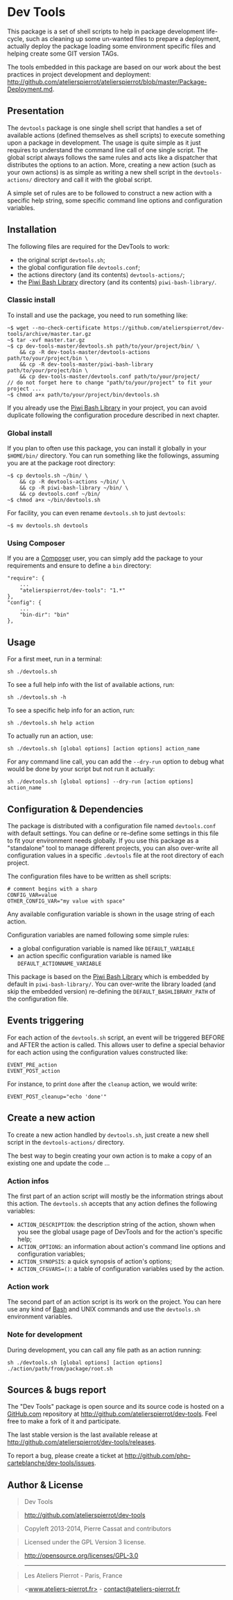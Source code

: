 Dev Tools
=========

This package is a set of shell scripts to help in package development life-cycle, such as cleaning
up some un-wanted files to prepare a deployment, actually deploy the package loading some
environment specific files and helping create some GIT version TAGs.

The tools embedded in this package are based on our work about the best practices in project
development and deployment: <http://github.com/atelierspierrot/atelierspierrot/blob/master/Package-Deployment.md>.


## Presentation

The `devtools` package is one single shell script that handles a set of available actions
(defined themselves as shell scripts) to execute something upon a package in development. The usage is
quite simple as it just requires to understand the command line call of one single script.
The global script always follows the same rules and acts like a dispatcher that distributes the
options to an action. More, creating a new action (such as your own actions) is as simple
as writing a new shell script in the `devtools-actions/` directory and call it with the global
script.

A simple set of rules are to be followed to construct a new action with a specific help string,
some specific command line options and configuration variables.


## Installation

The following files are required for the DevTools to work:

-   the original script `devtools.sh`;
-   the global configuration file `devtools.conf`;
-   the actions directory (and its contents) `devtools-actions/`;
-   the [Piwi Bash Library](https://github.com/atelierspierrot/piwi-bash-library) directory
    (and its contents) `piwi-bash-library/`.

### Classic install

To install and use the package, you need to run something like:

    ~$ wget --no-check-certificate https://github.com/atelierspierrot/dev-tools/archive/master.tar.gz
    ~$ tar -xvf master.tar.gz
    ~$ cp dev-tools-master/devtools.sh path/to/your/project/bin/ \
        && cp -R dev-tools-master/devtools-actions path/to/your/project/bin \
        && cp -R dev-tools-master/piwi-bash-library path/to/your/project/bin \
        && cp dev-tools-master/devtools.conf path/to/your/project/
    // do not forget here to change "path/to/your/project" to fit your project ...
    ~$ chmod a+x path/to/your/project/bin/devtools.sh

If you already use the [Piwi Bash Library](https://github.com/atelierspierrot/piwi-bash-library)
in your project, you can avoid duplicate following the configuration procedure described
in next chapter.

### Global install

If you plan to often use this package, you can install it globally in your `$HOME/bin/` directory.
You can run something like the followings, assuming you are at the package root directory:

    ~$ cp devtools.sh ~/bin/ \
        && cp -R devtools-actions ~/bin/ \
        && cp -R piwi-bash-library ~/bin/ \
        && cp devtools.conf ~/bin/
    ~$ chmod a+x ~/bin/devtools.sh

For facility, you can even rename `devtools.sh` to just `devtools`:

    ~$ mv devtools.sh devtools

### Using Composer

If you are a [Composer](http://getcomposer.org) user, you can simply add the package to your
requirements and ensure to define a `bin` directory:

    "require": {
        ...
        "atelierspierrot/dev-tools": "1.*"
    },
    "config": {
        ...
        "bin-dir": "bin"
    },


## Usage

For a first meet, run in a terminal:

    sh ./devtools.sh

To see a full help info with the list of available actions, run:

    sh ./devtools.sh -h

To see a specific help info for an action, run:

    sh ./devtools.sh help action

To actually run an action, use:

    sh ./devtools.sh [global options] [action options] action_name

For any command line call, you can add the `--dry-run` option to debug what would be done
by your script but not run it actually:

    sh ./devtools.sh [global options] --dry-run [action options] action_name


## Configuration & Dependencies

The package is distributed with a configuration file named `devtools.conf` with default settings.
You can define or re-define some settings in this file to fit your environment needs globally.
If you use this package as a "standalone" tool to manage different projects, you can also
over-write all configuration values in a specific `.devtools` file at the root directory
of each project.

The configuration files have to be written as shell scripts:

    # comment begins with a sharp
    CONFIG_VAR=value
    OTHER_CONFIG_VAR="my value with space"

Any available configuration variable is shown in the usage string of each action.

Configuration variables are named following some simple rules:

-   a global configuration variable is named like `DEFAULT_VARIABLE`
-   an action specific configuration variable is named like `DEFAULT_ACTIONNAME_VARIABLE`

This package is based on the [Piwi Bash Library](https://github.com/atelierspierrot/piwi-bash-library)
which is embedded by default in `piwi-bash-library/`. You can over-write the library loaded
(and skip the embedded version) re-defining the `DEFAULT_BASHLIBRARY_PATH` of the
configuration file.


## Events triggering

For each action of the `devtools.sh` script, an event will be triggered BEFORE and AFTER the
action is called. This allows user to define a special behavior for each action using the
configuration values constructed like:

    EVENT_PRE_action
    EVENT_POST_action

For instance, to print `done` after the `cleanup` action, we would write:

    EVENT_POST_cleanup="echo 'done'"


## Create a new action

To create a new action handled by `devtools.sh`, just create a new shell script in the
`devtools-actions/` directory.

The best way to begin creating your own action is to make a copy of an existing one and
update the code ...

### Action infos

The first part of an action script will mostly be the information strings about this action.
The `devtools.sh` accepts that any action defines the following variables:

-   `ACTION_DESCRIPTION`: the description string of the action, shown when you see the global
    usage page of DevTools and for the action's specific help;
-   `ACTION_OPTIONS`: an information about action's command line options and configuration
    variables;
-   `ACTION_SYNOPSIS`: a quick synopsis of action's options;
-   `ACTION_CFGVARS=()`: a table of configuration variables used by the action.

### Action work

The second part of an action script is its work on the project. You can here use any kind of
[Bash](http://en.wikipedia.org/wiki/Bash_%28Unix_shell%29) and UNIX commands and use the 
`devtools.sh` environment variables.

### Note for development

During development, you can call any file path as an action running:

    sh ./devtools.sh [global options] [action options] ./action/path/from/package/root.sh


## Sources & bugs report

The "Dev Tools" package is open source and its source code is hosted on a [GitHub.com](http://github.com)
repository at <http://github.com/atelierspierrot/dev-tools>. Feel free to make a fork of it and participate.

The last stable version is the last available release at <http://github.com/atelierspierrot/dev-tools/releases>.

To report a bug, please create a ticket at <http://github.com/php-carteblanche/dev-tools/issues>.


## Author & License

>    Dev Tools

>    http://github.com/atelierspierrot/dev-tools

>    Copyleft 2013-2014, Pierre Cassat and contributors

>    Licensed under the GPL Version 3 license.

>    http://opensource.org/licenses/GPL-3.0

>    ----

>    Les Ateliers Pierrot - Paris, France

>    <www.ateliers-pierrot.fr> - <contact@ateliers-pierrot.fr>
